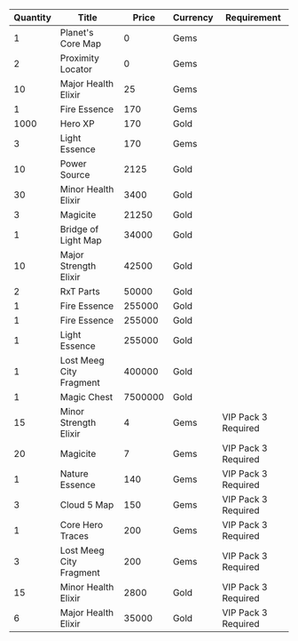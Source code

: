 | Quantity | Title | Price | Currency |  Requirement |
| -------- | ----- | ----- | -------- |  ----------- |
| 1 | Planet's Core Map | 0 | Gems |  |
| 2 | Proximity Locator | 0 | Gems |  |
| 10 | Major Health Elixir | 25 | Gems |  |
| 1 | Fire Essence | 170 | Gems |  |
| 1000 | Hero XP | 170 | Gold |  |
| 3 | Light Essence | 170 | Gems |  |
| 10 | Power Source | 2125 | Gold |  |
| 30 | Minor Health Elixir | 3400 | Gold |  |
| 3 | Magicite | 21250 | Gold |  |
| 1 | Bridge of Light Map | 34000 | Gold |  |
| 10 | Major Strength Elixir | 42500 | Gold |  |
| 2 | RxT Parts | 50000 | Gold |  |
| 1 | Fire Essence | 255000 | Gold |  |
| 1 | Fire Essence | 255000 | Gold |  |
| 1 | Light Essence | 255000 | Gold |  |
| 1 | Lost Meeg City Fragment | 400000 | Gold |  |
| 1 | Magic Chest | 7500000 | Gold |  |
| 15 | Minor Strength Elixir | 4 | Gems | VIP Pack 3 Required |
| 20 | Magicite | 7 | Gems | VIP Pack 3 Required |
| 1 | Nature Essence | 140 | Gems | VIP Pack 3 Required |
| 3 | Cloud 5 Map | 150 | Gems | VIP Pack 3 Required |
| 1 | Core Hero Traces | 200 | Gems | VIP Pack 3 Required |
| 3 | Lost Meeg City Fragment | 200 | Gems | VIP Pack 3 Required |
| 15 | Minor Health Elixir | 2800 | Gold | VIP Pack 3 Required |
| 6 | Major Health Elixir | 35000 | Gold | VIP Pack 3 Required |
